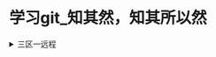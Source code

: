 # 学习git_知其然，知其所以然

<details><summary>三区一远程</summary>

<details>

<details><summary>git init</summary>

<details>

<details><summary>git add</summary>

<details>

<details><summary>git commit -m "message"</summary>

<details>

<details><summary>git log</summary>

<details>

<details><summary>git reset --hard HEAD^或(1094a)</summary>

<details>

<details><summary>git reflog</summary>

<details>

<details><summary>git revert</summary>

<details>

<details><summary>git diff HEAD -- readme.md</summary>

<details>

<details><summary>git restore <file></summary>

<details>

<details><summary>git restore --staged <file></summary>

<details>

<details><summary>git rm <file></summary>

<details>

<details><summary>git checkout -- <file></summary>

<details>

<details><summary>git rm <file></summary>

<details>

<details><summary>git rm <file></summary>

<details>



